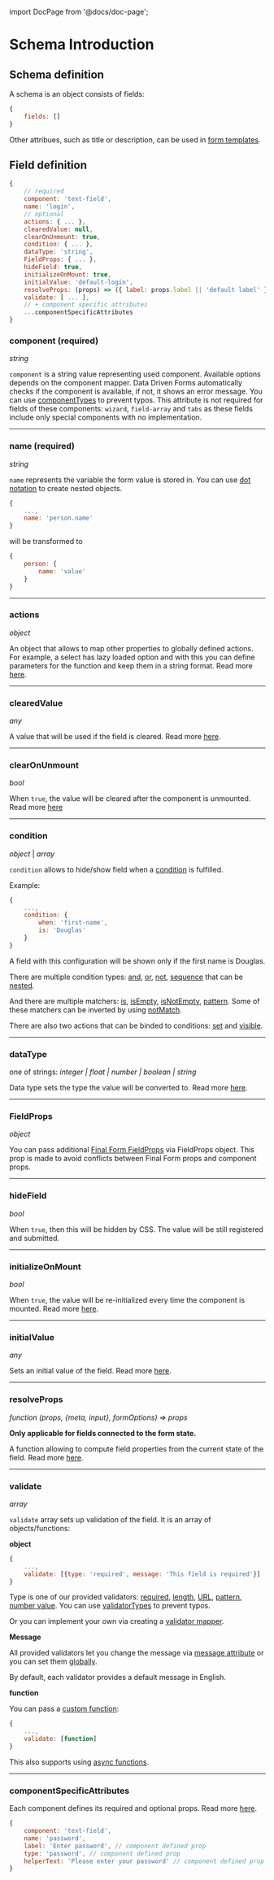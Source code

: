 import DocPage from '@docs/doc-page';

<DocPage>

# Schema Introduction

## Schema definition

A schema is an object consists of fields:

```jsx
{
    fields: []
}
```

Other attribues, such as title or description, can be used in [form templates](/components/form-template).

## Field definition

```jsx
{
    // required
    component: 'text-field',
    name: 'login',
    // optional
    actions: { ... },
    clearedValue: null,
    clearOnUnmount: true,
    condition: { ... },
    dataType: 'string',
    FieldProps: { ... },
    hideField: true,
    initializeOnMount: true,
    initialValue: 'default-login',
    resolveProps: (props) => ({ label: props.label || 'default label' }),
    validate: [ ... ],
    // + component specific attributes
    ...componentSpecificAttributes
}
```

### component (required)

*string*

`component` is a string value representing used component. Available options depends on the component mapper. Data Driven Forms automatically checks if the component is available, if not, it shows an error message. You can use [componentTypes](/schema/constants#componenttypes) to prevent typos. This attribute is not required for fields of these components: `wizard`, `field-array` and `tabs` as these fields include only special components with no implementation.

---

### name (required)

*string*

`name` represents the variable the form value is stored in. You can use [dot notation](https://final-form.org/docs/final-form/field-names) to create nested objects.

```jsx
{
    ...,
    name: 'person.name'
}
```

will be transformed to

```jsx
{
    person: {
        name: 'value'
    }
}
```

---

### actions

*object*

An object that allows to map other properties to globally defined actions. For example, a select has lazy loaded option and with this you can define parameters for the function and keep them in a string format. Read more [here](/mappers/action-mapper).

---

### clearedValue

*any*

A value that will be used if the field is cleared. Read more [here](/schema/cleared-value).

---

### clearOnUnmount

*bool*

When `true`, the value will be cleared after the component is unmounted. Read more [here](/schema/clear-on-unmount)

---

### condition

*object* | *array*

`condition` allows to hide/show field when a [condition](/schema/condition-schema) is fulfilled.

Example:

```jsx
{
    ...,
    condition: {
        when: 'first-name',
        is: 'Douglas'
    }
}
```

A field with this configuration will be shown only if the first name is Douglas.

There are multiple condition types: [and](/schema/and), [or](/schema/or), [not](/schema/not), [sequence](/schema/condition-sequence) that can be [nested](/schema/condition-nesting).

And there are multiple matchers: [is](/schema/is), [isEmpty](/schema/is-empty), [isNotEmpty](/schema/is-not-empty), [pattern](/schema/pattern). Some of these matchers can be inverted by using [notMatch](/schema/not-match).

There are also two actions that can be binded to conditions: [set](/schema/condition-set) and [visible](/schema/condition-visible).

---

### dataType

one of strings: *integer | float | number | boolean | string*

Data type sets the type the value will be converted to. Read more [here](/schema/data-types).

---

### FieldProps

*object*

You can pass additional [Final Form FieldProps](https://final-form.org/docs/react-final-form/types/FieldProps) via FieldProps object. This prop is made to avoid conflicts between Final Form props and component props.

---

### hideField

*bool*

When `true`, then this will be hidden by CSS. The value will be still registered and submitted.

---

### initializeOnMount

*bool*

When `true`, the value will be re-initialized every time the component is mounted. Read more [here](/schema/initialize-on-mount).

---

### initialValue

*any*

Sets an initial value of the field. Read more [here](https://final-form.org/docs/react-final-form/types/FieldProps#initialvalue).

---

### resolveProps

*function (props, {meta, input}, formOptions) => props*

**Only applicable for fields connected to the form state.**

A function allowing to compute field properties from the current state of the field. Read more [here](/schema/resolve-props).

---

### validate

*array*

`validate` array sets up validation of the field. It is an array of objects/functions:

**object**

```jsx
{
    ...,
    validate: [{type: 'required', message: 'This field is required'}]
}
```

Type is one of our provided validators: [required](/schema/required-validator), [length](/schema/length-validator), [URL](/schema/url-validator), [pattern](/schema/pattern-validator), [number value](/schema/number-value-validator). You can use [validatorTypes](/schema/constants#validatortypes) to prevent typos.

Or you can implement your own via creating a [validator mapper](/mappers/validator-mapper).

**Message**

All provided validators let you change the message via [message attribute](/schema/custom-validator-message) or you can set them [globally](/schema/overwriting-default-message).

By default, each validator provides a default message in English.

**function**

You can pass a [custom function](/schema/custom-validator):

```jsx
{
    ...,
    validate: [function]
}
```

This also supports using [async functions](/schema/async-validator).

---

### componentSpecificAttributes

Each component defines its required and optional props. Read more [here](/provided-mappers/component-api).

```jsx
{
    component: 'text-field',
    name: 'password',
    label: 'Enter password', // component defined prop
    type: 'password', // component defined prop
    helperText: 'Please enter your password' // component defined prop
}
```

</DocPage>
